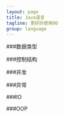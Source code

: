 ```yaml
---
layout: page
title: Java语言
tagline: 更好的使用OO
group: language
---
```


###数据类型

###控制结构


###并发


###异常


###IO


###OOP